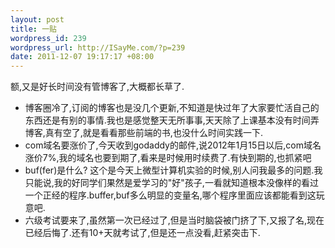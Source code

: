 ```yaml
--- 
layout: post
title: 一贴
wordpress_id: 239
wordpress_url: http://ISayMe.com/?p=239
date: 2011-12-07 19:17:17 +08:00
---
```

额,又是好长时间没有管博客了,大概都长草了.

* 博客圈冷了,订阅的博客也是没几个更新,不知道是快过年了大家要忙活自己的东西还是有别的事情.我也是感觉整天无所事事,天天除了上课基本没有时间弄博客,真有空了,就是看看那些前端的书,也没什么时间实践一下.
* com域名要涨价了,今天收到godaddy的邮件,说2012年1月15日以后,com域名涨价7%,我的域名也要到期了,看来是时候用时续费了.有快到期的,也抓紧吧
* buf(fer)是什么? 这个是今天上微型计算机实验的时候,别人问我最多的问题.我只能说,我的好同学们果然是爱学习的"好"孩子,一看就知道根本没像样的看过一个正经的程序.buffer,buf多么明显的变量名,哪个程序里面应该都能看到这玩意吧.
* 六级考试要来了,虽然第一次已经过了,但是当时脑袋被门挤了下,又报了名,现在已经后悔了.还有10+天就考试了,但是还一点没看,赶紧突击下.
